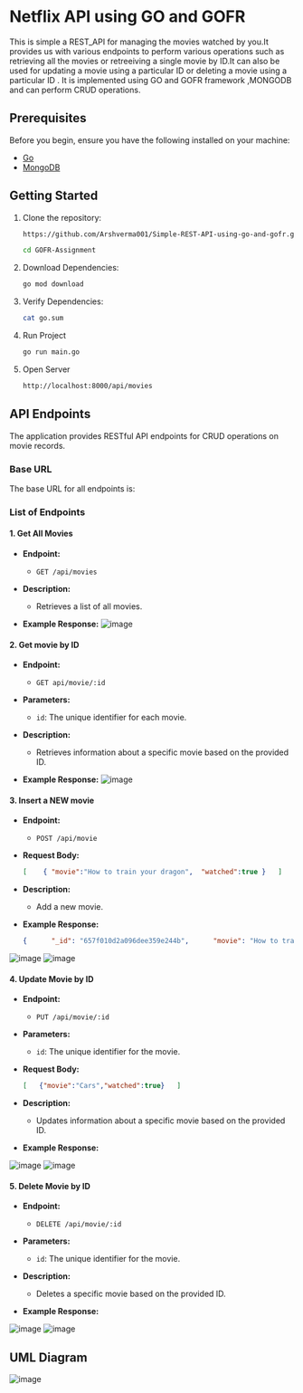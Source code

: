 # Netflix API using GO and GOFR
This is simple a REST_API for managing the movies watched by you.It provides us with various endpoints to perform various operations such as retrieving all the movies or retreeiving a single movie by ID.It
can also be used for updating a movie using a particular ID or deleting a movie using a particular ID . It is implemented using GO and GOFR framework ,MONGODB and can perform CRUD operations.

## Prerequisites

Before you begin, ensure you have the following installed on your machine:

- [Go](https://go.dev/doc/install)
- [MongoDB](https://www.mongodb.com/docs/manual/administration/install-community/)
  
## Getting Started

1. Clone the repository:

   ```bash
   https://github.com/Arshverma001/Simple-REST-API-using-go-and-gofr.git
   
   cd GOFR-Assignment
2. Download Dependencies:

   ```bash
   go mod download

3. Verify Dependencies:

    ```bash
   cat go.sum
4. Run Project
    
    ```bash
    go run main.go

5. Open Server
    
    ```bash
   http://localhost:8000/api/movies
    
## API Endpoints

The application provides RESTful API endpoints for CRUD operations on movie records.

### Base URL

The base URL for all endpoints is:

### List of Endpoints

#### 1. **Get All Movies**

- **Endpoint:**
  - `GET /api/movies`

- **Description:**
  - Retrieves a list of all movies.

- **Example Response:**
![image](https://github.com/Arshverma001/Simple-REST--API-using-go-and-gofr/assets/87807771/ee57ea10-0dde-47bd-81fc-c2432ccdb99b)


#### 2. **Get movie by ID**

- **Endpoint:**
  - `GET api/movie/:id`
- **Parameters:**
  - `id`: The unique identifier for each movie.

- **Description:**
  - Retrieves information about a specific movie based on the provided ID.

- **Example Response:**
![image](https://github.com/Arshverma001/Simple-REST--API-using-go-and-gofr/assets/87807771/204c23ce-bde9-4564-ae8b-3a826603a2dd)


#### 3. **Insert a NEW movie**

- **Endpoint:**
  - `POST /api/movie`
- **Request Body:**
  ```json
  [    { "movie":"How to train your dragon",  "watched":true }   ]  


- **Description:**
  - Add a new movie.
    
- **Example Response:**
  ```json
  {      "_id": "657f010d2a096dee359e244b",      "movie": "How to train your dragon",     "watched": true    }


![image](https://github.com/Arshverma001/Simple-REST--API-using-go-and-gofr/assets/87807771/d184d7ee-bf8a-49a4-9ddf-ecef2f75d107)
![image](https://github.com/Arshverma001/Simple-REST--API-using-go-and-gofr/assets/87807771/65818db6-af29-4e73-90ca-0d5ef6c3cf12)



#### 4. **Update Movie by ID**

- **Endpoint:**
  - `PUT /api/movie/:id`
- **Parameters:**
  - `id`: The unique identifier for the movie.

- **Request Body:**
  ```json
  [   {"movie":"Cars","watched":true}   ]  

- **Description:**
  - Updates information about a specific movie based on the provided ID.
    
- **Example Response:**
  
![image](https://github.com/Arshverma001/Simple-REST--API-using-go-and-gofr/assets/87807771/2140545f-2097-40ee-8c89-1d0d7106434e)
![image](https://github.com/Arshverma001/Simple-REST--API-using-go-and-gofr/assets/87807771/a3f8810c-2122-40c5-96a3-a879cbdd4702)



 
#### 5. **Delete Movie by ID**

- **Endpoint:**
  - `DELETE /api/movie/:id`

- **Parameters:**
  - `id`: The unique identifier for the movie.

- **Description:**
  - Deletes a specific movie based on the provided ID.

- **Example Response:**

![image](https://github.com/Arshverma001/Simple-REST--API-using-go-and-gofr/assets/87807771/41dafdd2-2755-46ef-a37b-7f0e3a9ab180)
![image](https://github.com/Arshverma001/Simple-REST--API-using-go-and-gofr/assets/87807771/b15bc87f-6201-45c5-938c-4696d056a3b5)

## UML Diagram
![image](https://github.com/Arshverma001/Simple-REST--API-using-go-and-gofr/assets/87807771/f1a590e4-c3fd-46cf-8743-55d2e0846872)


